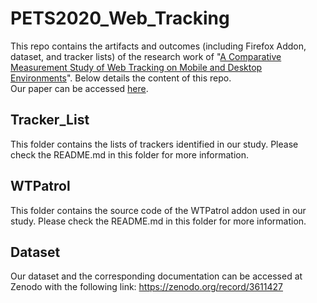 # PETS2020_Web_Tracking
This repo contains the artifacts and outcomes (including Firefox Addon, dataset, and tracker lists) of the research work of "[A Comparative Measurement Study of Web Tracking on Mobile and Desktop Environments](https://petsymposium.org/2020/files/papers/issue2/popets-2020-0016.pdf)". Below details the content of this repo.  
Our paper can be accessed [here](https://petsymposium.org/2020/files/papers/issue2/popets-2020-0016.pdf).

## Tracker_List
This folder contains the lists of trackers identified in our study. Please check the README.md in this folder for more information.

## WTPatrol
This folder contains the source code of the WTPatrol addon used in our study. Please check the README.md in this folder for more information.

## Dataset
Our dataset and the corresponding documentation can be accessed at Zenodo with the following link:
https://zenodo.org/record/3611427
